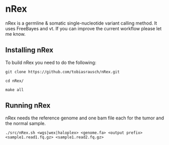 nRex
====

nRex is a germline & somatic single-nucleotide variant calling method. It uses FreeBayes and vt. If you can improve the current workflow please let me know.

Installing nRex
---------------

To build nRex you need to do the following:

`git clone https://github.com/tobiasrausch/nRex.git`

`cd nRex/`

`make all`


Running nRex
------------

nRex needs the reference genome and one bam file each for the tumor and the normal sample.

`./src/nRex.sh <wgs|wex|haloplex> <genome.fa> <output prefix> <sample1.read1.fq.gz> <sample1.read2.fq.gz>`

